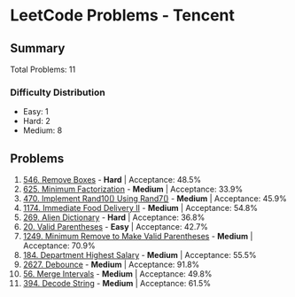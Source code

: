 # LeetCode Problems - Tencent

## Summary
Total Problems: 11

### Difficulty Distribution

- Easy: 1
- Hard: 2
- Medium: 8

## Problems

1. [546. Remove Boxes](https://leetcode.com/problems/remove-boxes/) - **Hard** | Acceptance: 48.5%
2. [625. Minimum Factorization](https://leetcode.com/problems/minimum-factorization/) - **Medium** | Acceptance: 33.9%
3. [470. Implement Rand10() Using Rand7()](https://leetcode.com/problems/implement-rand10-using-rand7/) - **Medium** | Acceptance: 45.9%
4. [1174. Immediate Food Delivery II](https://leetcode.com/problems/immediate-food-delivery-ii/) - **Medium** | Acceptance: 54.8%
5. [269. Alien Dictionary](https://leetcode.com/problems/alien-dictionary/) - **Hard** | Acceptance: 36.8%
6. [20. Valid Parentheses](https://leetcode.com/problems/valid-parentheses/) - **Easy** | Acceptance: 42.7%
7. [1249. Minimum Remove to Make Valid Parentheses](https://leetcode.com/problems/minimum-remove-to-make-valid-parentheses/) - **Medium** | Acceptance: 70.9%
8. [184. Department Highest Salary](https://leetcode.com/problems/department-highest-salary/) - **Medium** | Acceptance: 55.5%
9. [2627. Debounce](https://leetcode.com/problems/debounce/) - **Medium** | Acceptance: 91.8%
10. [56. Merge Intervals](https://leetcode.com/problems/merge-intervals/) - **Medium** | Acceptance: 49.8%
11. [394. Decode String](https://leetcode.com/problems/decode-string/) - **Medium** | Acceptance: 61.5%
